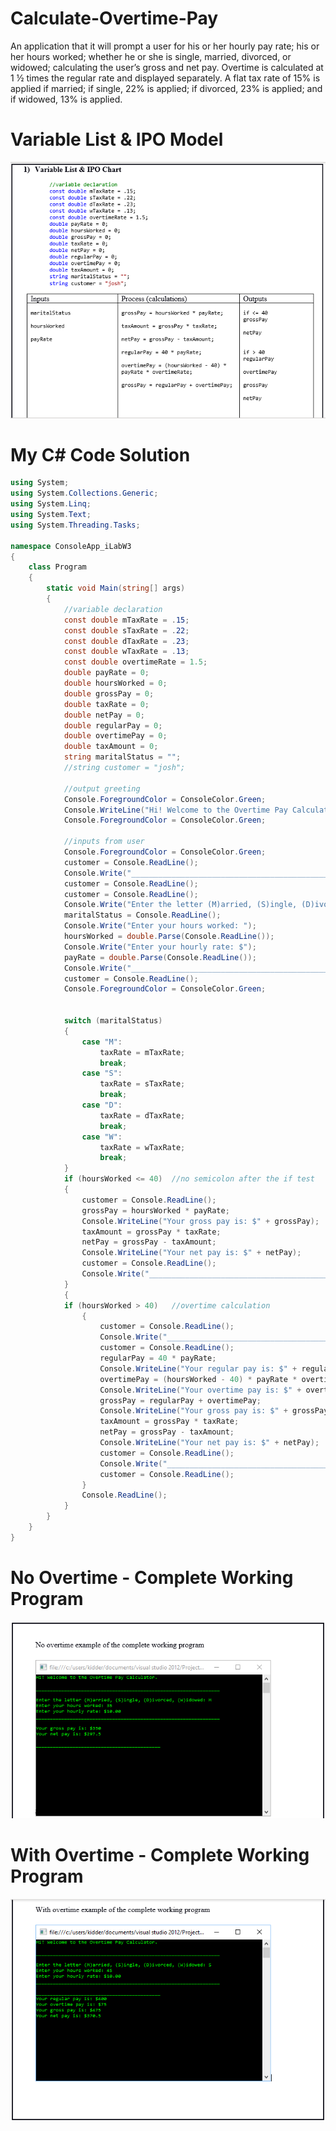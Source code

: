 # Calculate-Overtime-Pay
An application that it will prompt a user for his or her hourly pay rate; his or her hours worked; whether he or she is single,  married, divorced, or widowed; calculating the user’s gross and net pay. Overtime is calculated at 1 ½ times the regular rate  and displayed separately. A flat tax rate of 15% is applied if married; if single, 22% is applied; if divorced, 23% is applied;  and if widowed, 13% is applied.

# Variable List & IPO Model
![Variable List & IPO Model](https://raw.githubusercontent.com/kiddjsh/Calculate-Overtime-Pay/main/images/Variable%20List%20%26%20IPO%20Model.PNG)


# My C# Code Solution
```C#
using System;
using System.Collections.Generic;
using System.Linq;
using System.Text;
using System.Threading.Tasks;

namespace ConsoleApp_iLabW3
{
    class Program
    {
        static void Main(string[] args)
        {
            //variable declaration
            const double mTaxRate = .15;
            const double sTaxRate = .22;
            const double dTaxRate = .23;
            const double wTaxRate = .13;
            const double overtimeRate = 1.5;
            double payRate = 0;
            double hoursWorked = 0;
            double grossPay = 0;
            double taxRate = 0;
            double netPay = 0;
            double regularPay = 0;
            double overtimePay = 0;
            double taxAmount = 0;
            string maritalStatus = "";
            //string customer = "josh";

            //output greeting
            Console.ForegroundColor = ConsoleColor.Green;
            Console.WriteLine("Hi! Welcome to the Overtime Pay Calculator.");
            Console.ForegroundColor = ConsoleColor.Green;

            //inputs from user
            Console.ForegroundColor = ConsoleColor.Green;
            customer = Console.ReadLine();
            Console.Write("_________________________________________________________________");
            customer = Console.ReadLine();
            customer = Console.ReadLine();
            Console.Write("Enter the letter (M)arried, (S)ingle, (D)ivorced, (W)idowed: ");
            maritalStatus = Console.ReadLine();
            Console.Write("Enter your hours worked: ");
            hoursWorked = double.Parse(Console.ReadLine());
            Console.Write("Enter your hourly rate: $");
            payRate = double.Parse(Console.ReadLine());
            Console.Write("_________________________________________________________________");
            customer = Console.ReadLine();
            Console.ForegroundColor = ConsoleColor.Green;


            switch (maritalStatus)
            {
                case "M":
                    taxRate = mTaxRate;
                    break;
                case "S":
                    taxRate = sTaxRate;
                    break;
                case "D":
                    taxRate = dTaxRate;
                    break;
                case "W":
                    taxRate = wTaxRate;
                    break;
            }
            if (hoursWorked <= 40)  //no semicolon after the if test
            {
                customer = Console.ReadLine();
                grossPay = hoursWorked * payRate;
                Console.WriteLine("Your gross pay is: $" + grossPay);
                taxAmount = grossPay * taxRate;
                netPay = grossPay - taxAmount;
                Console.WriteLine("Your net pay is: $" + netPay);
                customer = Console.ReadLine();
                Console.Write("____________________________________________");
            }
            {
            if (hoursWorked > 40)   //overtime calculation
                {
                    customer = Console.ReadLine();
                    Console.Write("____________________________________________");
                    customer = Console.ReadLine();
                    regularPay = 40 * payRate;
                    Console.WriteLine("Your regular pay is: $" + regularPay);
                    overtimePay = (hoursWorked - 40) * payRate * overtimeRate;
                    Console.WriteLine("Your overtime pay is: $" + overtimePay);
                    grossPay = regularPay + overtimePay;
                    Console.WriteLine("Your gross pay is: $" + grossPay);
                    taxAmount = grossPay * taxRate;
                    netPay = grossPay - taxAmount;
                    Console.WriteLine("Your net pay is: $" + netPay);
                    customer = Console.ReadLine();
                    Console.Write("____________________________________________");
                    customer = Console.ReadLine();
                }
                Console.ReadLine();
            }
        }
    }
}
```

# No Overtime - Complete Working Program
![No Overtime - Complete Working Program](https://raw.githubusercontent.com/kiddjsh/Calculate-Overtime-Pay/main/images/No%20Overtime%20Example.PNG)

# With Overtime - Complete Working Program
![With Overtime - Complete Working Program](https://raw.githubusercontent.com/kiddjsh/Calculate-Overtime-Pay/main/images/Overtime%20Example.PNG)

